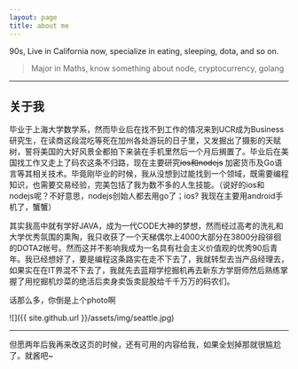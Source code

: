 ```yaml
---
layout: page
title: about me
---
```


90s, Live in California now, specialize in eating, sleeping, dota, and so on. 

> Major in Maths, know something about node, cryptocurrency, golang

---

## 关于我

毕业于上海大学数学系，然而毕业后在找不到工作的情况来到UCR成为Business研究生，在读商这段混吃等死在加州各处游玩的日子里，又发掘出了摄影的天赋树，誓将美国的大好风景全都拍下来装在手机里然后一个月后搁置了。毕业后在美国找工作又走上了码农这条不归路，现在主要研究~~ios和nodejs~~ 加密货币及Go语言等其相关技术。毕竟刚毕业的时候，我从没想到过能找到一个领域，既需要编程知识，也需要交易经验，完美包括了我为数不多的人生技能。（说好的ios和nodejs呢？不好意思，nodejs创始人都去用go了；ios? 我现在主要用android手机了，蟹蟹）

其实我高中就有学好JAVA，成为一代CODE大神的梦想，然而经过高考的洗礼和大学优秀氛围的熏陶，我只收获了一个天梯偶尔上4000大部分在3800分段徘徊的DOTA2帐号。然而这并不影响我成为一名具有社会主义价值观的优秀90后青年。我已经想好了，要是编程这条路实在走不下去了，我就转型去当产品经理去，如果实在在IT界混不下去了，我就先去蓝翔学挖掘机再去新东方学厨师然后熟练掌握了用挖掘机炒菜的绝活后卖身卖饭卖屁股给千千万万的码农们。

话那么多，你倒是上个photo啊

![]({{ site.github.url }}/assets/img/seattle.jpg)

---

但愿两年后我再来改这页的时候，还有可用的内容给我，如果全划掉那就很尴尬了。就酱吧~ 
